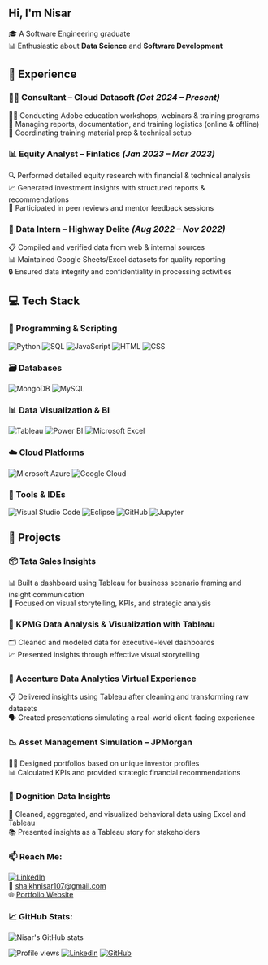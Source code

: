 ##  Hi, I'm Nisar

🎓 A Software Engineering graduate  
📊 Enthusiastic about **Data Science** and **Software Development**  

## 💼 Experience

### 👨‍💻 Consultant – Cloud Datasoft *(Oct 2024 – Present)*
🧑‍🏫 Conducting Adobe education workshops, webinars & training programs  
📝 Managing reports, documentation, and training logistics (online & offline)  
🧰 Coordinating training material prep & technical setup  

### 📊 Equity Analyst – Finlatics *(Jan 2023 – Mar 2023)*
🔍 Performed detailed equity research with financial & technical analysis  
📈 Generated investment insights with structured reports & recommendations  
👥 Participated in peer reviews and mentor feedback sessions  

### 📂 Data Intern – Highway Delite *(Aug 2022 – Nov 2022)*
📋 Compiled and verified data from web & internal sources  
📊 Maintained Google Sheets/Excel datasets for quality reporting  
🔒 Ensured data integrity and confidentiality in processing activities  

## 💻 Tech Stack

### 🧠 Programming & Scripting
![Python](https://img.shields.io/badge/Python-3670A0?style=for-the-badge&logo=python&logoColor=white)
![SQL](https://img.shields.io/badge/SQL-4479A1?style=for-the-badge&logo=mysql&logoColor=white)
![JavaScript](https://img.shields.io/badge/JavaScript-F7DF1E?style=for-the-badge&logo=javascript&logoColor=black)
![HTML](https://img.shields.io/badge/HTML5-E34F26?style=for-the-badge&logo=html5&logoColor=white)
![CSS](https://img.shields.io/badge/CSS3-1572B6?style=for-the-badge&logo=css3&logoColor=white)

### 🗃️ Databases
![MongoDB](https://img.shields.io/badge/MongoDB-4EA94B?style=for-the-badge&logo=mongodb&logoColor=white)
![MySQL](https://img.shields.io/badge/MySQL-005C84?style=for-the-badge&logo=mysql&logoColor=white)

### 📊 Data Visualization & BI
![Tableau](https://img.shields.io/badge/Tableau-E97627?style=for-the-badge&logo=tableau&logoColor=white)
![Power BI](https://img.shields.io/badge/Power%20BI-F2C811?style=for-the-badge&logo=powerbi&logoColor=black)
![Microsoft Excel](https://img.shields.io/badge/Microsoft%20Excel-217346?style=for-the-badge&logo=microsoft-excel&logoColor=white)

### ☁️ Cloud Platforms
![Microsoft Azure](https://img.shields.io/badge/Microsoft%20Azure-0078D4?style=for-the-badge&logo=microsoftazure&logoColor=white)
![Google Cloud](https://img.shields.io/badge/Google%20Cloud-4285F4?style=for-the-badge&logo=googlecloud&logoColor=white)

### 🧰 Tools & IDEs
![Visual Studio Code](https://img.shields.io/badge/VS%20Code-007ACC?style=for-the-badge&logo=visualstudiocode&logoColor=white)
![Eclipse](https://img.shields.io/badge/Eclipse-2C2255?style=for-the-badge&logo=eclipseide&logoColor=white)
![GitHub](https://img.shields.io/badge/GitHub-181717?style=for-the-badge&logo=github&logoColor=white)
![Jupyter](https://img.shields.io/badge/Jupyter-F37626?style=for-the-badge&logo=jupyter&logoColor=white)

## 📁 Projects

### 📦 Tata Sales Insights
📊 Built a dashboard using Tableau for business scenario framing and insight communication  
🎯 Focused on visual storytelling, KPIs, and strategic analysis

### 🧮 KPMG Data Analysis & Visualization with Tableau
🗂️ Cleaned and modeled data for executive-level dashboards  
📈 Presented insights through effective visual storytelling  

### 💼 Accenture Data Analytics Virtual Experience
📋 Delivered insights using Tableau after cleaning and transforming raw datasets  
🗣️ Created presentations simulating a real-world client-facing experience  

### 📉 Asset Management Simulation – JPMorgan
🧑‍💼 Designed portfolios based on unique investor profiles  
  📊 Calculated KPIs and provided strategic financial recommendations  

### 🐶 Dognition Data Insights
🧹 Cleaned, aggregated, and visualized behavioral data using Excel and Tableau  
  📚 Presented insights as a Tableau story for stakeholders  


### 📫 Reach Me:
 [![LinkedIn](https://img.shields.io/badge/LinkedIn-%230A66C2.svg?&style=for-the-badge&logo=linkedin&logoColor=white)](https://www.linkedin.com/in/nisar-shaikh7/) <br>
📧 shaikhnisar107@gmail.com  
🌐 [Portfolio Website](https://nisar-ss.github.io/index.html) 


### 📈 GitHub Stats:
![Nisar's GitHub stats](https://github-readme-stats.vercel.app/api?username=nisar-ss&show_icons=true&theme=tokyonight)

![Profile views](https://komarev.com/ghpvc/?username=nisar-ss&color=blue)
[![LinkedIn](https://img.shields.io/badge/-LinkedIn-blue?style=flat-square&logo=Linkedin&logoColor=white&link=https://www.linkedin.com/in/nisar-shaikh7/)](https://www.linkedin.com/in/nisar-shaikh7/)
[![GitHub](https://img.shields.io/github/followers/nisar-ss?label=follow&style=social)](https://github.com/nisar-ss)
